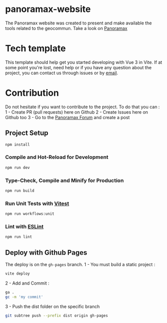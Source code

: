 # panoramax-website
The Panoramax website was created to present and make available the tools related to the geocommun.
Take a look on [Panoramax](https://panoramax.fr/)


# Tech template
This template should help get you started developing with Vue 3 in Vite.
If at some point you're lost, need help or if you have any question about the project,
you can contact us through issues or by [email](panoramax@panoramax.fr).

# Contribution
Do not hesitate if you want to contribute to the project.
To do that you can :
1 - Create PR (pull requests) here on Github
2 - Create Issues here on Github too
3 - Go to the [Panoramax Forum](https://forum.geocommuns.fr/c/panoramax/6) and create a post

## Project Setup

```sh
npm install
```

### Compile and Hot-Reload for Development

```sh
npm run dev
```

### Type-Check, Compile and Minify for Production

```sh
npm run build
```

### Run Unit Tests with [Vitest](https://vitest.dev/)

```sh
npm run workflows:unit
```

### Lint with [ESLint](https://eslint.org/)

```sh
npm run lint
```

## Deploy with Github Pages

The deploy is on the `gh-pages` branch.
1 - You must build a static project :

```sh
vite deploy
```

2 - Add and Commit :

```sh
ga .
gc -m 'my commit'
```

3 - Push the dist folder on the specific branch

```sh
git subtree push --prefix dist origin gh-pages
```
